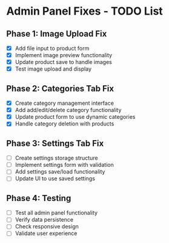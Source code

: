 # Admin Panel Fixes - TODO List

## Phase 1: Image Upload Fix
- [x] Add file input to product form
- [x] Implement image preview functionality
- [x] Update product save to handle images
- [x] Test image upload and display

## Phase 2: Categories Tab Fix
- [x] Create category management interface
- [x] Add add/edit/delete category functionality
- [x] Update product form to use dynamic categories
- [x] Handle category deletion with products

## Phase 3: Settings Tab Fix
- [ ] Create settings storage structure
- [ ] Implement settings form with validation
- [ ] Add settings save/load functionality
- [ ] Update UI to use saved settings

## Phase 4: Testing
- [ ] Test all admin panel functionality
- [ ] Verify data persistence
- [ ] Check responsive design
- [ ] Validate user experience

